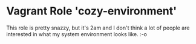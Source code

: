 Vagrant Role 'cozy-environment'
=========

This role is pretty snazzy, but it's 2am and I don't think a lot of people are interested in what my system environment looks like. :-o